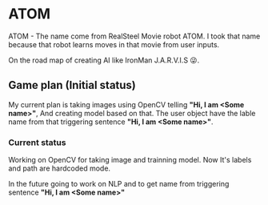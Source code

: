 # ATOM

ATOM - The name come from RealSteel Movie robot ATOM. I took that name because that robot learns moves in that movie from user inputs.

On the road map of creating AI like IronMan J.A.R.V.I.S :stuck_out_tongue_winking_eye:.

## Game plan (Initial status)

My current plan is taking images using OpenCV telling **"Hi, I am \<Some name>"**, And creating model based on that. The user object have the lable name from that triggering sentence **"Hi, I am \<Some name>"**.
  
### Current status

Working on OpenCV for taking image and trainning model. Now It's labels and path are hardcoded mode.

In the future going to work on NLP and to get name from triggering sentence **"Hi, I am \<Some name>"**

